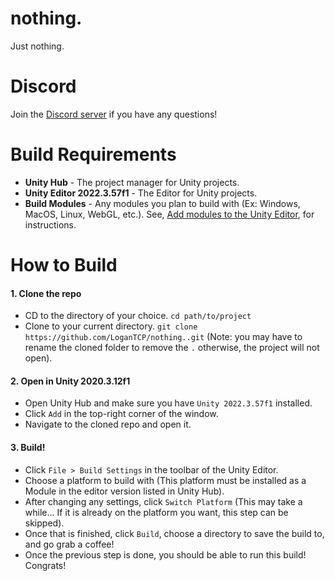 # nothing.
 Just nothing.
# Discord
 Join the [Discord server](https://discord.gg/rN8UuZMTKa) if you have any questions!

# Build Requirements
-  **Unity Hub** - The project manager for Unity projects.
-  **Unity Editor 2022.3.57f1** - The Editor for Unity projects.
-  **Build Modules** - Any modules you plan to build with (Ex: Windows, MacOS, Linux, WebGL, etc.). See, [Add modules to the Unity Editor](https://docs.unity3d.com/hub/manual/AddModules.html), for instructions.

# How to Build
 #### 1. Clone the repo
-  CD to the directory of your choice. ```cd path/to/project```
-  Clone to your current directory. ```git clone https://github.com/LoganTCP/nothing..git``` (Note: you may have to rename the cloned folder to remove the ```.``` otherwise, the project will not open).

 #### 2. Open in Unity 2020.3.12f1
-  Open Unity Hub and make sure you have ```Unity 2022.3.57f1``` installed.
-  Click ```Add``` in the top-right corner of the window.
-  Navigate to the cloned repo and open it.

 #### 3. Build!
-  Click ```File > Build Settings``` in the toolbar of the Unity Editor.
-  Choose a platform to build with (This platform must be installed as a Module in the editor version listed in Unity Hub).
-  After changing any settings, click ```Switch Platform``` (This may take a while... If it is already on the platform you want, this step can be skipped).
-  Once that is finished, click ```Build```, choose a directory to save the build to, and go grab a coffee!
-  Once the previous step is done, you should be able to run this build! Congrats!
